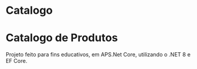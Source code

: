 # Catalogo
<h1>Catalogo de Produtos</h1>

<p>Projeto feito para fins educativos, em APS.Net Core, utilizando o .NET 8 e EF Core.</p>
